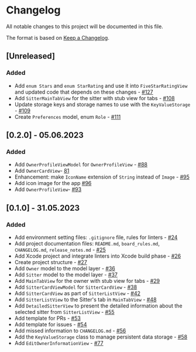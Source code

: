 # Changelog

All notable changes to this project will be documented in this file.

The format is based on [Keep a Changelog](https://keepachangelog.com/en/1.1.0/).

## [Unreleased]

### Added 

- Add `enum Stars` and `enum StarRating` and use it into `FiveStarRatingView` and updated code that depends on these changes - [#127](https://github.com/ios-course/ironfoudation-team-project/pull/127)
- Add `SitterMainTabView` for the sitter with stub view for tabs - [#108](https://github.com/ios-course/ironfoudation-team-project/pull/108)
- Update storage keys and storage names to use with the `KeyValueStorage` - [#109](https://github.com/ios-course/ironfoudation-team-project/pull/109)
- Create `Preferences` model, enum `Role` - [#111](https://github.com/ios-course/ironfoudation-team-project/pull/111)


## [0.2.0] - 05.06.2023

### Added 

- Add `OwnerProfileViewModel` for `OwnerProfileView` - [#88](https://github.com/ios-course/ironfoudation-team-project/pull/88)
- Add `OwnerCardView`- [81](https://github.com/ios-course/ironfoudation-team-project/pull/81)
- Enhancement: make `IconName` extension of `String` instead of `Image` - [#95](https://github.com/ios-course/ironfoudation-team-project/pull/95)
- Add icon image for the app [#96](https://github.com/ios-course/ironfoudation-team-project/pull/96)
- Add `OwnerProfileView`- [#93](https://github.com/ios-course/ironfoudation-team-project/pull/93)

## [0.1.0] - 31.05.2023

### Added 

- Add environment setting files: `.gitignore` file, rules for linters - [#24](https://github.com/ios-course/ironfoudation-team-project/pull/24)
- Add project documentation files: `README.md`, `board_rules.md`, `CHANGELOG.md`, `release_notes.md` - [#25](https://github.com/ios-course/ironfoudation-team-project/pull/25)
- Add Xcode project and integrate linters into Xcode build phase - [#26](https://github.com/ios-course/ironfoudation-team-project/pull/26)
- Create project structure - [#27](https://github.com/ios-course/ironfoudation-team-project/pull/27)
- Add `Owner` model to the model layer - [#36](https://github.com/ios-course/ironfoudation-team-project/pull/36)
- Add `Sitter` model to the model layer - [#37](https://github.com/ios-course/ironfoudation-team-project/pull/37)
- Add `MainTabView` for the owner with stub view for tabs - [#29](https://github.com/ios-course/ironfoudation-team-project/pull/29)
- Add `SitterCardViewModel` for `SitterCardView` - [#38](https://github.com/ios-course/ironfoudation-team-project/pull/38)
- Add `SitterCardView` as part of `SitterListView` - [#42](https://github.com/ios-course/ironfoudation-team-project/pull/42)
- Add `SitterListView` to the Sitter's tab in `MainTabView` - [#48](https://github.com/ios-course/ironfoudation-team-project/pull/48)
- Add `DetailedSitterView` to present the detailed information about the selected sitter from `SitterListView`  - [#55](https://github.com/ios-course/ironfoudation-team-project/pull/55)
- Add template for PRs  - [#53](https://github.com/ios-course/ironfoudation-team-project/pull/53)
- Add template for issues  - [#54](https://github.com/ios-course/ironfoudation-team-project/pull/54)
- Add missed information to `CHANGELOG.md`  - [#56](https://github.com/ios-course/ironfoudation-team-project/pull/56)
- Add the `KeyValueStorage` class to manage persistent data storage - [#58](https://github.com/ios-course/ironfoudation-team-project/pull/58)
- Add `EditOwnerInformationView` - [#77](https://github.com/ios-course/ironfoudation-team-project/pull/77)
